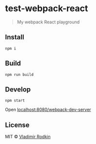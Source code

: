 # test-webpack-react

> My webpack React playground

## Install
```
npm i
```

## Build
```
npm run build
```

## Develop
```
npm start
```
Open [localhost:8080/webpack-dev-server](http://localhost:8080/webpack-dev-server/)

## License
MIT © [Vladimir Rodkin](https://github.com/VovanR)

